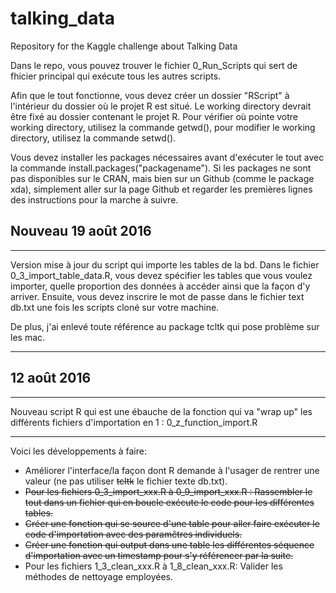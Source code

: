 # talking_data
Repository for the Kaggle challenge about Talking Data

Dans le repo, vous pouvez trouver le fichier 0_Run_Scripts qui sert de fhicier principal qui exécute tous les autres scripts. 

Afin que le tout fonctionne, vous devez créer un dossier "RScript" à l'intérieur du dossier où le projet R est situé. Le working directory devrait être fixé au dossier contenant le projet R. Pour vérifier où pointe votre working directory, utilisez la commande getwd(), pour modifier le working directory, utilisez la commande setwd().

Vous devez installer les packages nécessaires avant d'exécuter le tout avec la commande install.packages("packagename"). Si les packages ne sont pas disponibles sur le CRAN, mais bien sur un Github (comme le package xda), simplement aller sur la page Github et regarder les premières lignes des instructions pour la marche à suivre.

## Nouveau 19 août 2016
***
Version mise à jour du script qui importe les tables de la bd. Dans le fichier 0_3_import_table_data.R, vous devez spécifier les tables que vous voulez importer, quelle proportion des données à accéder ainsi que la façon d'y arriver. Ensuite, vous devez inscrire le mot de passe dans le fichier text db.txt une fois les scripts cloné sur votre machine.

De plus, j'ai enlevé toute référence au package tcltk qui pose problème sur les mac.
***

## 12 août 2016
***
Nouveau script R qui est une ébauche de la fonction qui va "wrap up" les différents fichiers d'importation en 1 : 0_z_function_import.R
***

Voici les développements à faire:

- Améliorer l'interface/la façon dont R demande à l'usager de rentrer une valeur (ne pas utiliser ~~tcltk~~ le fichier texte db.txt).
- ~~Pour les fichiers 0_3_import_xxx.R à 0_9_import_xxx.R : Rassembler le tout dans un fichier qui en boucle exécute le code pour les différentes tables.~~
- ~~Créer une fonction qui se source d'une table pour aller faire exécuter le code d'importation avec des paramêtres individuels.~~
- ~~Créer une fonction qui output dans une table les différentes séquence d'importation avec un timestamp pour s'y référencer par la suite.~~
- Pour les fichiers 1_3_clean_xxx.R à 1_8_clean_xxx.R: Valider les méthodes de nettoyage employées.
